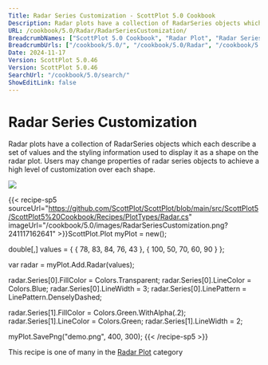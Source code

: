 ```yaml
---
Title: Radar Series Customization - ScottPlot 5.0 Cookbook
Description: Radar plots have a collection of RadarSeries objects which each describe a set of values and the styling information used to display it as a shape on the radar plot. Users may change properties of radar series objects to achieve a high level of customization over each shape.
URL: /cookbook/5.0/Radar/RadarSeriesCustomization/
BreadcrumbNames: ["ScottPlot 5.0 Cookbook", "Radar Plot", "Radar Series Customization"]
BreadcrumbUrls: ["/cookbook/5.0/", "/cookbook/5.0/Radar", "/cookbook/5.0/Radar/RadarSeriesCustomization"]
Date: 2024-11-17
Version: ScottPlot 5.0.46
Version: ScottPlot 5.0.46
SearchUrl: "/cookbook/5.0/search/"
ShowEditLink: false
---
```



<div class='d-flex align-items-center mt-5'>
<h1 class='me-2 text-dark my-0 border-0'>Radar Series Customization</h1>
</div>

Radar plots have a collection of RadarSeries objects which each describe a set of values and the styling information used to display it as a shape on the radar plot. Users may change properties of radar series objects to achieve a high level of customization over each shape.

[![](/cookbook/5.0/images/RadarSeriesCustomization.png?241117162641)](/cookbook/5.0/images/RadarSeriesCustomization.png?241117162641)

{{< recipe-sp5 sourceUrl="https://github.com/ScottPlot/ScottPlot/blob/main/src/ScottPlot5/ScottPlot5%20Cookbook/Recipes/PlotTypes/Radar.cs" imageUrl="/cookbook/5.0/images/RadarSeriesCustomization.png?241117162641" >}}ScottPlot.Plot myPlot = new();

double[,] values = {
    { 78,  83, 84, 76, 43 },
    { 100, 50, 70, 60, 90 }
};

var radar = myPlot.Add.Radar(values);

radar.Series[0].FillColor = Colors.Transparent;
radar.Series[0].LineColor = Colors.Blue;
radar.Series[0].LineWidth = 3;
radar.Series[0].LinePattern = LinePattern.DenselyDashed;

radar.Series[1].FillColor = Colors.Green.WithAlpha(.2);
radar.Series[1].LineColor = Colors.Green;
radar.Series[1].LineWidth = 2;

myPlot.SavePng("demo.png", 400, 300);
{{< /recipe-sp5 >}}

<div class='my-5 text-center'>This recipe is one of many in the <a href='/cookbook/5.0/Radar'>Radar Plot</a> category</div>


